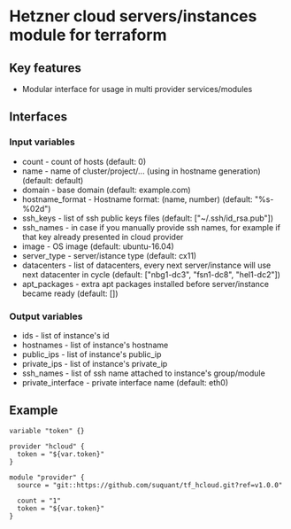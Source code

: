 # Hetzner cloud servers/instances module for terraform

## Key features

* Modular interface for usage in multi provider services/modules


## Interfaces

### Input variables

* count - count of hosts (default: 0)
* name - name of cluster/project/... (using in hostname generation) (default: default)
* domain - base domain (default: example.com)
* hostname_format - Hostname format: (name, number) (default: "%s-%02d")
* ssh_keys - list of ssh public keys files (default: ["~/.ssh/id_rsa.pub"])
* ssh_names - in case if you manually provide ssh names, for example if that key already presented in cloud provider
* image - OS image (default: ubuntu-16.04)
* server_type - server/istance type (default: cx11)
* datacenters - list of datacenters, every next server/instance will use next datacenter in cycle (default: ["nbg1-dc3", "fsn1-dc8", "hel1-dc2"])  
* apt_packages - extra apt packages installed before server/instance became ready (default: []) 


### Output variables

* ids - list of instance's id
* hostnames - list of instance's hostname
* public_ips - list of instance's public_ip
* private_ips - list of instance's private_ip
* ssh_names - list of ssh name attached to instance's group/module
* private_interface - private interface name (default: eth0)

## Example

```
variable "token" {}

provider "hcloud" {
  token = "${var.token}"
}

module "provider" {
  source = "git::https://github.com/suquant/tf_hcloud.git?ref=v1.0.0"

  count = "1"
  token = "${var.token}"
}
```
